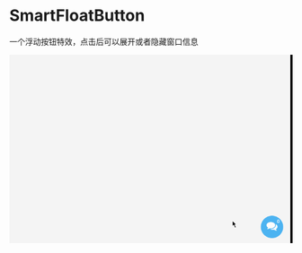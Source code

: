 # SmartFloatButton
一个浮动按钮特效，点击后可以展开或者隐藏窗口信息

<p>
  <img src="https://github.com/geekxingyun/SmartFloatButton/blob/master/raw/show.gif"></>
 </p>
